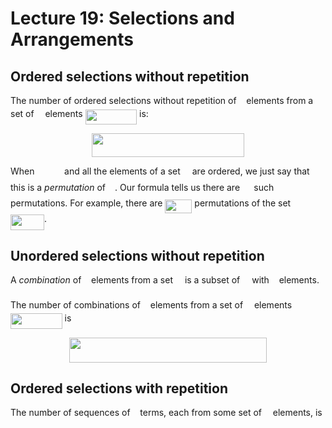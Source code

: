 # Lecture 19: Selections and Arrangements

## Ordered selections without repetition

The number of ordered selections without repetition of <img src="/lectures/tex/89f2e0d2d24bcf44db73aab8fc03252c.svg?invert_in_darkmode&sanitize=true" align=middle width=7.87295519999999pt height=14.15524440000002pt/> elements from a set
of <img src="/lectures/tex/55a049b8f161ae7cfeb0197d75aff967.svg?invert_in_darkmode&sanitize=true" align=middle width=9.86687624999999pt height=14.15524440000002pt/> elements <img src="/lectures/tex/659a9643eddf51cc290c19c87cf33314.svg?invert_in_darkmode&sanitize=true" align=middle width=82.57973624999998pt height=24.65753399999998pt/> is:

<p align="center"><img src="/lectures/tex/451f7da1a1669ff6cc0777dcda4a9364.svg?invert_in_darkmode&sanitize=true" align=middle width=243.48666045000002pt height=37.9216761pt/></p>

When <img src="/lectures/tex/880574c17268de1fe3aacbbd9c5ba596.svg?invert_in_darkmode&sanitize=true" align=middle width=39.65746289999999pt height=14.15524440000002pt/> and all the elements of a set <img src="/lectures/tex/e257acd1ccbe7fcb654708f1a866bfe9.svg?invert_in_darkmode&sanitize=true" align=middle width=11.027402099999989pt height=22.465723500000017pt/> are ordered, we just say that this
is a _permutation_ of <img src="/lectures/tex/e257acd1ccbe7fcb654708f1a866bfe9.svg?invert_in_darkmode&sanitize=true" align=middle width=11.027402099999989pt height=22.465723500000017pt/>. Our formula tells us there are <img src="/lectures/tex/50c0357224674ab662b8ea5e5ca3eb8a.svg?invert_in_darkmode&sanitize=true" align=middle width=14.433101099999991pt height=22.831056599999986pt/> such
permutations. For example, there are <img src="/lectures/tex/85913a56dd00b08a2a4c65184b3d106f.svg?invert_in_darkmode&sanitize=true" align=middle width=42.92227334999999pt height=22.831056599999986pt/> permutations of the set
<img src="/lectures/tex/b5935d2873e269fe97955fa45c8ee5a6.svg?invert_in_darkmode&sanitize=true" align=middle width=53.90794035pt height=24.65753399999998pt/>.

## Unordered selections without repetition

A _combination_ of <img src="/lectures/tex/89f2e0d2d24bcf44db73aab8fc03252c.svg?invert_in_darkmode&sanitize=true" align=middle width=7.87295519999999pt height=14.15524440000002pt/> elements from a set <img src="/lectures/tex/e257acd1ccbe7fcb654708f1a866bfe9.svg?invert_in_darkmode&sanitize=true" align=middle width=11.027402099999989pt height=22.465723500000017pt/> is a subset of <img src="/lectures/tex/e257acd1ccbe7fcb654708f1a866bfe9.svg?invert_in_darkmode&sanitize=true" align=middle width=11.027402099999989pt height=22.465723500000017pt/> with <img src="/lectures/tex/89f2e0d2d24bcf44db73aab8fc03252c.svg?invert_in_darkmode&sanitize=true" align=middle width=7.87295519999999pt height=14.15524440000002pt/>
elements.

The number of combinations of <img src="/lectures/tex/89f2e0d2d24bcf44db73aab8fc03252c.svg?invert_in_darkmode&sanitize=true" align=middle width=7.87295519999999pt height=14.15524440000002pt/> elements from a set of <img src="/lectures/tex/55a049b8f161ae7cfeb0197d75aff967.svg?invert_in_darkmode&sanitize=true" align=middle width=9.86687624999999pt height=14.15524440000002pt/> elements <img src="/lectures/tex/4d1f4471f3505b6f640aa18a4dbed3d5.svg?invert_in_darkmode&sanitize=true" align=middle width=82.57973624999998pt height=24.65753399999998pt/> is

<p align="center"><img src="/lectures/tex/e8bfddd2decc41cc4261a6ad4720646d.svg?invert_in_darkmode&sanitize=true" align=middle width=315.8564442pt height=39.452455349999994pt/></p>

## Ordered selections with repetition

The number of sequences of <img src="/lectures/tex/89f2e0d2d24bcf44db73aab8fc03252c.svg?invert_in_darkmode&sanitize=true" align=middle width=7.87295519999999pt height=14.15524440000002pt/> terms, each from some set of <img src="/lectures/tex/55a049b8f161ae7cfeb0197d75aff967.svg?invert_in_darkmode&sanitize=true" align=middle width=9.86687624999999pt height=14.15524440000002pt/> elements, is

<p align="center"><img src="/lectures/tex/71c1a27040d5806e4bf178b0d3d41554.svg?invert_in_darkmode&sanitize=true" align=middle width=147.29414865pt height=13.1114775pt/></p>
